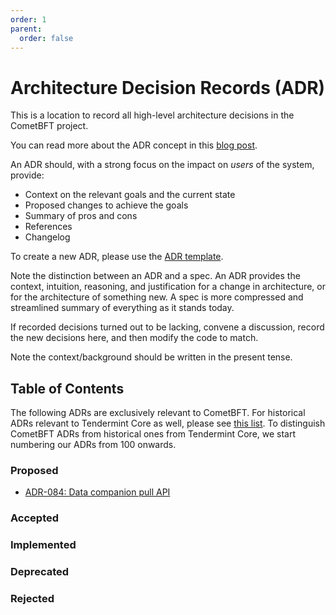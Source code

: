 ```yaml
---
order: 1
parent:
  order: false
---
```


# Architecture Decision Records (ADR)

This is a location to record all high-level architecture decisions in the
CometBFT project.

You can read more about the ADR concept in this
[blog post](https://product.reverb.com/documenting-architecture-decisions-the-reverb-way-a3563bb24bd0#.78xhdix6t).

An ADR should, with a strong focus on the impact on _users_ of the system,
provide:

- Context on the relevant goals and the current state
- Proposed changes to achieve the goals
- Summary of pros and cons
- References
- Changelog

To create a new ADR, please use the [ADR template](./adr-template.md).

Note the distinction between an ADR and a spec. An ADR provides the context,
intuition, reasoning, and justification for a change in architecture, or for the
architecture of something new. A spec is more compressed and streamlined
summary of everything as it stands today.

If recorded decisions turned out to be lacking, convene a discussion, record the
new decisions here, and then modify the code to match.

Note the context/background should be written in the present tense.

## Table of Contents

The following ADRs are exclusively relevant to CometBFT. For historical ADRs
relevant to Tendermint Core as well, please see [this list](./tendermint-core/).
To distinguish CometBFT ADRs from historical ones from Tendermint Core, we start
numbering our ADRs from 100 onwards.

### Proposed

- [ADR-084: Data companion pull API](./adr-084-data-companion-pull-api.md)

### Accepted

### Implemented

### Deprecated

### Rejected
